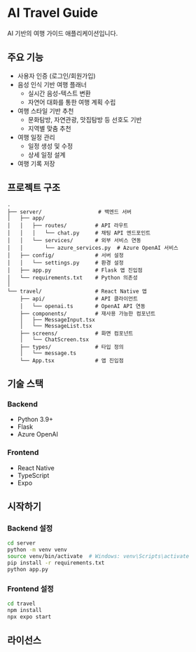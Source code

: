 # AI Travel Guide

AI 기반의 여행 가이드 애플리케이션입니다.

## 주요 기능

- 사용자 인증 (로그인/회원가입)
- 음성 인식 기반 여행 플래너
  - 실시간 음성-텍스트 변환
  - 자연어 대화를 통한 여행 계획 수립
- 여행 스타일 기반 추천
  - 문화탐방, 자연관광, 맛집탐방 등 선호도 기반
  - 지역별 맞춤 추천
- 여행 일정 관리
  - 일정 생성 및 수정
  - 상세 일정 설계
- 여행 기록 저장

## 프로젝트 구조

```
.
├── server/                  # 백엔드 서버
│   ├── app/
│   │   ├── routes/         # API 라우트
│   │   │   └── chat.py     # 채팅 API 엔드포인트
│   │   └── services/       # 외부 서비스 연동
│   │       └── azure_services.py  # Azure OpenAI 서비스
│   ├── config/             # 서버 설정
│   │   └── settings.py     # 환경 설정
│   ├── app.py              # Flask 앱 진입점
│   └── requirements.txt    # Python 의존성
│
└── travel/                 # React Native 앱
    ├── api/                # API 클라이언트
    │   └── openai.ts       # OpenAI API 연동
    ├── components/         # 재사용 가능한 컴포넌트
    │   ├── MessageInput.tsx
    │   └── MessageList.tsx
    ├── screens/            # 화면 컴포넌트
    │   └── ChatScreen.tsx
    ├── types/              # 타입 정의
    │   └── message.ts
    └── App.tsx             # 앱 진입점
```

## 기술 스택

### Backend

- Python 3.9+
- Flask
- Azure OpenAI

### Frontend

- React Native
- TypeScript
- Expo

## 시작하기

### Backend 설정

```bash
cd server
python -m venv venv
source venv/bin/activate  # Windows: venv\Scripts\activate
pip install -r requirements.txt
python app.py
```

### Frontend 설정

```bash
cd travel
npm install
npx expo start
```

## 라이선스

